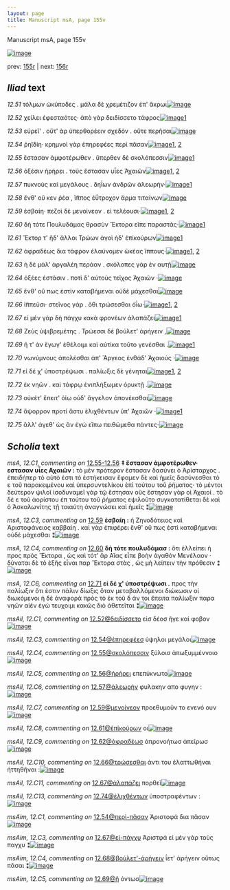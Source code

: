```yaml
---
layout: page
title: Manuscript msA, page 155v
---
```


Manuscript msA, page 155v

[![image](http://www.homermultitext.org/iipsrv?OBJ=IIP,1.0&FIF=/project/homer/pyramidal/deepzoom/hmt/vaimg/2017a/VA155VN_0657.tif&WID=100&CVT=JPEG)](http://www.homermultitext.org/ict2/?urn=urn:cite2:hmt:vaimg.2017a:VA155VN_0657)

prev:  [155r](../155r/) | next:  [156r](../156r/)

## *Iliad* text

*12.51* <a id="12.51"/> τόλμων ὠκύποδες . μάλα δὲ χρεμέτιζον ἐπ' ἄκρωι[![image](http://www.homermultitext.org/iipsrv?OBJ=IIP,1.0&FIF=/project/homer/pyramidal/deepzoom/hmt/vaimg/2017a/VA155VN_0657.tif&RGN=0.4935,0.2261,0.4414,0.0278&WID=1000&CVT=JPEG)](http://www.homermultitext.org/ict2/?urn=urn:cite2:hmt:vaimg.2017a:VA155VN_0657@0.4935,0.2261,0.4414,0.0278)

*12.52* <a id="12.52"/> χείλει ἐφεσταότες· ἀπὸ γὰρ δειδίσσετο τάφρος[![image](http://www.homermultitext.org/iipsrv?OBJ=IIP,1.0&FIF=/project/homer/pyramidal/deepzoom/hmt/vaimg/2017a/VA155VN_0657.tif&RGN=0.4955,0.2494,0.4154,0.0278&WID=1000&CVT=JPEG)](http://www.homermultitext.org/ict2/?urn=urn:cite2:hmt:vaimg.2017a:VA155VN_0657@0.4955,0.2494,0.4154,0.0278)[1](#msAil_12.C1)

*12.53* <a id="12.53"/> εὐρεῖ' . οὔτ' ὰρ ὑπερθορέειν σχεδὸν . οὔτε περῆσαι[![image](http://www.homermultitext.org/iipsrv?OBJ=IIP,1.0&FIF=/project/homer/pyramidal/deepzoom/hmt/vaimg/2017a/VA155VN_0657.tif&RGN=0.5045,0.2712,0.4274,0.0225&WID=1000&CVT=JPEG)](http://www.homermultitext.org/ict2/?urn=urn:cite2:hmt:vaimg.2017a:VA155VN_0657@0.5045,0.2712,0.4274,0.0225)

*12.54* <a id="12.54"/> ῥηϊδίη· κρημνοὶ γὰρ ἐπηρεφέες περὶ πᾶσαν[![image](http://www.homermultitext.org/iipsrv?OBJ=IIP,1.0&FIF=/project/homer/pyramidal/deepzoom/hmt/vaimg/2017a/VA155VN_0657.tif&RGN=0.5055,0.2893,0.4274,0.0225&WID=1000&CVT=JPEG)](http://www.homermultitext.org/ict2/?urn=urn:cite2:hmt:vaimg.2017a:VA155VN_0657@0.5055,0.2893,0.4274,0.0225)[1](#msAil_12.C3), [2](#msAil_12.C2)

*12.55* <a id="12.55"/> ἕστασαν ἀμφοτέρωθεν . ὕπερθεν δὲ σκολόπεσσιν[![image](http://www.homermultitext.org/iipsrv?OBJ=IIP,1.0&FIF=/project/homer/pyramidal/deepzoom/hmt/vaimg/2017a/VA155VN_0657.tif&RGN=0.5045,0.3088,0.4274,0.0225&WID=1000&CVT=JPEG)](http://www.homermultitext.org/ict2/?urn=urn:cite2:hmt:vaimg.2017a:VA155VN_0657@0.5045,0.3088,0.4274,0.0225)[1](#msAil_12.C4)

*12.56* <a id="12.56"/> ὀξέσιν ἠρήρει . τοὺς ἔστασαν υἷες Ἀχαιῶν[![image](http://www.homermultitext.org/iipsrv?OBJ=IIP,1.0&FIF=/project/homer/pyramidal/deepzoom/hmt/vaimg/2017a/VA155VN_0657.tif&RGN=0.4925,0.3261,0.4274,0.0225&WID=1000&CVT=JPEG)](http://www.homermultitext.org/ict2/?urn=urn:cite2:hmt:vaimg.2017a:VA155VN_0657@0.4925,0.3261,0.4274,0.0225)[1](#msA_12.C2), [2](#msAil_12.C5)

*12.57* <a id="12.57"/> πυκνοὺς καὶ μεγάλους . δηΐων ἀνδρῶν ἀλεωρήν·[![image](http://www.homermultitext.org/iipsrv?OBJ=IIP,1.0&FIF=/project/homer/pyramidal/deepzoom/hmt/vaimg/2017a/VA155VN_0657.tif&RGN=0.4985,0.3449,0.4384,0.0225&WID=1000&CVT=JPEG)](http://www.homermultitext.org/ict2/?urn=urn:cite2:hmt:vaimg.2017a:VA155VN_0657@0.4985,0.3449,0.4384,0.0225)[1](#msAil_12.C6)

*12.58* <a id="12.58"/> ἔνθ' οὔ κεν ῥέα , ἵ̈ππος ἐΰτροχον ἅρμα τιταίνων[![image](http://www.homermultitext.org/iipsrv?OBJ=IIP,1.0&FIF=/project/homer/pyramidal/deepzoom/hmt/vaimg/2017a/VA155VN_0657.tif&RGN=0.5005,0.3636,0.4384,0.0225&WID=1000&CVT=JPEG)](http://www.homermultitext.org/ict2/?urn=urn:cite2:hmt:vaimg.2017a:VA155VN_0657@0.5005,0.3636,0.4384,0.0225)

*12.59* <a id="12.59"/> ἐσβαίη· πεζοὶ δὲ μενοίνεον . εἰ τελέουσι·[![image](http://www.homermultitext.org/iipsrv?OBJ=IIP,1.0&FIF=/project/homer/pyramidal/deepzoom/hmt/vaimg/2017a/VA155VN_0657.tif&RGN=0.4955,0.3839,0.4384,0.0225&WID=1000&CVT=JPEG)](http://www.homermultitext.org/ict2/?urn=urn:cite2:hmt:vaimg.2017a:VA155VN_0657@0.4955,0.3839,0.4384,0.0225)[1](#msAil_12.C7), [2](#msA_12.C3)

*12.60* <a id="12.60"/> δὴ τότε Πουλυδάμας θρασὺν Ἕκτορα εῖπε παραστάς·[![image](http://www.homermultitext.org/iipsrv?OBJ=IIP,1.0&FIF=/project/homer/pyramidal/deepzoom/hmt/vaimg/2017a/VA155VN_0657.tif&RGN=0.4935,0.4005,0.4474,0.0248&WID=1000&CVT=JPEG)](http://www.homermultitext.org/ict2/?urn=urn:cite2:hmt:vaimg.2017a:VA155VN_0657@0.4935,0.4005,0.4474,0.0248)[1](#msA_12.C4)

*12.61* <a id="12.61"/> Ἕκτορ τ' ἢδ' ἄλλοι Τρώων ἀγοὶ ἠδ' ἐπίκούρων[![image](http://www.homermultitext.org/iipsrv?OBJ=IIP,1.0&FIF=/project/homer/pyramidal/deepzoom/hmt/vaimg/2017a/VA155VN_0657.tif&RGN=0.4955,0.42,0.4474,0.0248&WID=1000&CVT=JPEG)](http://www.homermultitext.org/ict2/?urn=urn:cite2:hmt:vaimg.2017a:VA155VN_0657@0.4955,0.42,0.4474,0.0248)[1](#msAil_12.C8)

*12.62* <a id="12.62"/> ἀφραδέως δια τάφρον ἐλαύνομεν ὠκέας ἵππους·[![image](http://www.homermultitext.org/iipsrv?OBJ=IIP,1.0&FIF=/project/homer/pyramidal/deepzoom/hmt/vaimg/2017a/VA155VN_0657.tif&RGN=0.4935,0.441,0.4484,0.0255&WID=1000&CVT=JPEG)](http://www.homermultitext.org/ict2/?urn=urn:cite2:hmt:vaimg.2017a:VA155VN_0657@0.4935,0.441,0.4484,0.0255)[1](#msAim_12.C2), [2](#msAil_12.C9)

*12.63* <a id="12.63"/> ἡ δὲ μάλ' ἀργαλέη περάαν . σκόλοπες γὰρ ἐν αυτῇ[![image](http://www.homermultitext.org/iipsrv?OBJ=IIP,1.0&FIF=/project/homer/pyramidal/deepzoom/hmt/vaimg/2017a/VA155VN_0657.tif&RGN=0.4955,0.4576,0.4484,0.0255&WID=1000&CVT=JPEG)](http://www.homermultitext.org/ict2/?urn=urn:cite2:hmt:vaimg.2017a:VA155VN_0657@0.4955,0.4576,0.4484,0.0255)

*12.64* <a id="12.64"/> ὀξέες ἑστᾶσιν . ποτὶ δ' αὐτοὺς τεῖχος Ἀχαιῶν ·[![image](http://www.homermultitext.org/iipsrv?OBJ=IIP,1.0&FIF=/project/homer/pyramidal/deepzoom/hmt/vaimg/2017a/VA155VN_0657.tif&RGN=0.4945,0.4786,0.4484,0.0255&WID=1000&CVT=JPEG)](http://www.homermultitext.org/ict2/?urn=urn:cite2:hmt:vaimg.2017a:VA155VN_0657@0.4945,0.4786,0.4484,0.0255)

*12.65* <a id="12.65"/> ἔνθ' οὔ πως ἐστὶν καταβήμεναι οὐδὲ μάχεσθαι[![image](http://www.homermultitext.org/iipsrv?OBJ=IIP,1.0&FIF=/project/homer/pyramidal/deepzoom/hmt/vaimg/2017a/VA155VN_0657.tif&RGN=0.4965,0.4951,0.4484,0.0255&WID=1000&CVT=JPEG)](http://www.homermultitext.org/ict2/?urn=urn:cite2:hmt:vaimg.2017a:VA155VN_0657@0.4965,0.4951,0.4484,0.0255)

*12.66* <a id="12.66"/> ἱ̈ππεῦσι· στεῖνος γὰρ . ὅθι τρώσεσθαι ὀΐω·[![image](http://www.homermultitext.org/iipsrv?OBJ=IIP,1.0&FIF=/project/homer/pyramidal/deepzoom/hmt/vaimg/2017a/VA155VN_0657.tif&RGN=0.4735,0.5184,0.4144,0.0255&WID=1000&CVT=JPEG)](http://www.homermultitext.org/ict2/?urn=urn:cite2:hmt:vaimg.2017a:VA155VN_0657@0.4735,0.5184,0.4144,0.0255)[1](#msA_12.C5), [2](#msAil_12.C10)

*12.67* <a id="12.67"/> εἰ μὲν γὰρ δὴ πάγχυ κακὰ φρονέων ἀλαπάζει[![image](http://www.homermultitext.org/iipsrv?OBJ=IIP,1.0&FIF=/project/homer/pyramidal/deepzoom/hmt/vaimg/2017a/VA155VN_0657.tif&RGN=0.4955,0.5304,0.4354,0.0293&WID=1000&CVT=JPEG)](http://www.homermultitext.org/ict2/?urn=urn:cite2:hmt:vaimg.2017a:VA155VN_0657@0.4955,0.5304,0.4354,0.0293)[1](#msAil_12.C11)

*12.68* <a id="12.68"/> Ζεὺς ὑψιβρεμέτης . Τρώεσσι δὲ βούλετ' ἀρήγειν ,[![image](http://www.homermultitext.org/iipsrv?OBJ=IIP,1.0&FIF=/project/homer/pyramidal/deepzoom/hmt/vaimg/2017a/VA155VN_0657.tif&RGN=0.4955,0.5522,0.4354,0.0293&WID=1000&CVT=JPEG)](http://www.homermultitext.org/ict2/?urn=urn:cite2:hmt:vaimg.2017a:VA155VN_0657@0.4955,0.5522,0.4354,0.0293)

*12.69* <a id="12.69"/> ῆ τ' ὰν ἔγωγ' ἐθέλοιμι καὶ αὐτίκα τοῦτο γενέσθαι .[![image](http://www.homermultitext.org/iipsrv?OBJ=IIP,1.0&FIF=/project/homer/pyramidal/deepzoom/hmt/vaimg/2017a/VA155VN_0657.tif&RGN=0.4935,0.5695,0.4354,0.0293&WID=1000&CVT=JPEG)](http://www.homermultitext.org/ict2/?urn=urn:cite2:hmt:vaimg.2017a:VA155VN_0657@0.4935,0.5695,0.4354,0.0293)[1](#msAim_12.C5)

*12.70* <a id="12.70"/> νωνύμνους ἀπολέσθαι ἀπ' Ἄργεος ἐνθάδ' Ἀχαιούς ·[![image](http://www.homermultitext.org/iipsrv?OBJ=IIP,1.0&FIF=/project/homer/pyramidal/deepzoom/hmt/vaimg/2017a/VA155VN_0657.tif&RGN=0.4975,0.5905,0.4394,0.0293&WID=1000&CVT=JPEG)](http://www.homermultitext.org/ict2/?urn=urn:cite2:hmt:vaimg.2017a:VA155VN_0657@0.4975,0.5905,0.4394,0.0293)

*12.71* <a id="12.71"/> εἰ δέ χ' ὑποστρέψωσι . παλίωξις δὲ γένηται[![image](http://www.homermultitext.org/iipsrv?OBJ=IIP,1.0&FIF=/project/homer/pyramidal/deepzoom/hmt/vaimg/2017a/VA155VN_0657.tif&RGN=0.4875,0.6071,0.4074,0.0293&WID=1000&CVT=JPEG)](http://www.homermultitext.org/ict2/?urn=urn:cite2:hmt:vaimg.2017a:VA155VN_0657@0.4875,0.6071,0.4074,0.0293)[1](#msA_12.C6), [2](#msAil_12.C12)

*12.72* <a id="12.72"/> ἐκ νηῶν . καὶ τάφρῳ ἐνιπλήξωμεν ὀρυκτῇ .[![image](http://www.homermultitext.org/iipsrv?OBJ=IIP,1.0&FIF=/project/homer/pyramidal/deepzoom/hmt/vaimg/2017a/VA155VN_0657.tif&RGN=0.4935,0.6319,0.4424,0.0233&WID=1000&CVT=JPEG)](http://www.homermultitext.org/ict2/?urn=urn:cite2:hmt:vaimg.2017a:VA155VN_0657@0.4935,0.6319,0.4424,0.0233)

*12.73* <a id="12.73"/> οὐκέτ' ἔπειτ' ὀίω οὐδ' ἄγγελον ἀπονέεσθαι[![image](http://www.homermultitext.org/iipsrv?OBJ=IIP,1.0&FIF=/project/homer/pyramidal/deepzoom/hmt/vaimg/2017a/VA155VN_0657.tif&RGN=0.4965,0.6484,0.4424,0.0233&WID=1000&CVT=JPEG)](http://www.homermultitext.org/ict2/?urn=urn:cite2:hmt:vaimg.2017a:VA155VN_0657@0.4965,0.6484,0.4424,0.0233)

*12.74* <a id="12.74"/> ἄψορρον προτὶ ἄστυ ἐλιχθέντων ὑπ' Ἀχαιῶν ·[![image](http://www.homermultitext.org/iipsrv?OBJ=IIP,1.0&FIF=/project/homer/pyramidal/deepzoom/hmt/vaimg/2017a/VA155VN_0657.tif&RGN=0.4855,0.6657,0.4424,0.0233&WID=1000&CVT=JPEG)](http://www.homermultitext.org/ict2/?urn=urn:cite2:hmt:vaimg.2017a:VA155VN_0657@0.4855,0.6657,0.4424,0.0233)[1](#msAil_12.C13)

*12.75* <a id="12.75"/> ἂλλ' άγεθ' ὡς ἂν ἐγὼ εἴπω πειθώμεθα πάντες·[![image](http://www.homermultitext.org/iipsrv?OBJ=IIP,1.0&FIF=/project/homer/pyramidal/deepzoom/hmt/vaimg/2017a/VA155VN_0657.tif&RGN=0.4915,0.686,0.4424,0.0233&WID=1000&CVT=JPEG)](http://www.homermultitext.org/ict2/?urn=urn:cite2:hmt:vaimg.2017a:VA155VN_0657@0.4915,0.686,0.4424,0.0233)

## *Scholia* text

*msA, 12.C1, commenting on* [12.55-12.56](#12.55-12.56)  <a id="msA_12.C1"/> **‡ ἕστασαν ἀμφοτέρωθεν· εστασαν υἷες Αχαιῶν :** τὸ μὲν πρότερον ἕστασαν δασύνει ὁ Ἀρίσταρχος . ἐπειδήπερ τὸ αὐτὸ ἐστι τὸ ἑστήκεισαν ἔφαμεν δὲ καὶ ἡμεῖς δασύνεσθαι τὸ ε τοῦ παρακειμένου καὶ ὑπερσυντελίκου ἐπὶ τούτου τοῦ ῥήματος· τὸ μέντοι δεύτερον ψιλοῖ ἰσοδυναμεῖ γὰρ τῷ ἔστησαν οὓς ἔστησαν γὰρ οἱ Ἀχαιοί . τὸ δὲ ε τοῦ ἀορίστου ἐπ τούτου τοῦ ῥήματος εψιλοῦτο συγκατατίθεται δὲ καὶ ὁ Ἀσκαλωνίτης τῇ τοιαύτη ἀναγνώσει καὶ ἡμεῖς ⁑[![image](http://www.homermultitext.org/iipsrv?OBJ=IIP,1.0&FIF=/project/homer/pyramidal/deepzoom/hmt/vaimg/2017a/VA155VN_0657.tif&RGN=0.2262,0.2998,0.2342,0.1345&WID=1000&CVT=JPEG)](http://www.homermultitext.org/ict2/?urn=urn:cite2:hmt:vaimg.2017a:VA155VN_0657@0.2262,0.2998,0.2342,0.1345)

*msA, 12.C3, commenting on* [12.59](#12.59)  <a id="msA_12.C3"/> **ἐσβαίη :** ἡ Ζηνοδότειος καὶ Ἀριστοφάνειος καββαίη . καὶ γὰρ ἐπιφέρει ἔνθ' οὔ πως ἐστὶ καταβήμεναι οὐδὲ μάχεσθαι ⁑[![image](http://www.homermultitext.org/iipsrv?OBJ=IIP,1.0&FIF=/project/homer/pyramidal/deepzoom/hmt/vaimg/2017a/VA155VN_0657.tif&RGN=0.2362,0.4771,0.2212,0.0413&WID=1000&CVT=JPEG)](http://www.homermultitext.org/ict2/?urn=urn:cite2:hmt:vaimg.2017a:VA155VN_0657@0.2362,0.4771,0.2212,0.0413)

*msA, 12.C4, commenting on* [12.60](#12.60)  <a id="msA_12.C4"/> **δὴ τότε πουλυδάμασ :** ὅτι ἐλλείπει ἡ προς πρὸς Ἕκτορα , ὡς καὶ τότ' ἄρ Αἴας εἶπε βοὴν ἀγαθὸν Μενέλαον · δύναται δὲ τὸ ἑξῆς εἶναι παρ Ἕκτορα στὰς , ὡς μὴ λείπειν τὴν πρόθεσιν ⁑[![image](http://www.homermultitext.org/iipsrv?OBJ=IIP,1.0&FIF=/project/homer/pyramidal/deepzoom/hmt/vaimg/2017a/VA155VN_0657.tif&RGN=0.2362,0.5109,0.2212,0.0646&WID=1000&CVT=JPEG)](http://www.homermultitext.org/ict2/?urn=urn:cite2:hmt:vaimg.2017a:VA155VN_0657@0.2362,0.5109,0.2212,0.0646)

*msA, 12.C6, commenting on* [12.71](#12.71)  <a id="msA_12.C6"/> **εἰ δέ χ' ὑποστρέψωσι .** προς τὴν παλίωξιν ὅτι ἐστιν πάλιν δίωξις ὅταν μεταβαλλόμενοι διώκωσιν οἱ διωκόμενοι ἡ δὲ ἀναφορὰ πρὸς τὸ ἐκ τοῦ δ άν τοι ἔπειτα παλίωξιν παρα νηῶν αἰὲν ἐγὼ τευχοιμι κακῶς διὸ ἀθετεῖται ⁑[![image](http://www.homermultitext.org/iipsrv?OBJ=IIP,1.0&FIF=/project/homer/pyramidal/deepzoom/hmt/vaimg/2017a/VA155VN_0657.tif&RGN=0.2417,0.6949,0.5919,0.0533&WID=1000&CVT=JPEG)](http://www.homermultitext.org/ict2/?urn=urn:cite2:hmt:vaimg.2017a:VA155VN_0657@0.2417,0.6949,0.5919,0.0533)

*msAil, 12.C1, commenting on* [12.52@δειδίσσετο](#12.52@δειδίσσετο)  <a id="msAil_12.C1"/> εἱσ δέοσ ῆγε καί φοβον[![image](http://www.homermultitext.org/iipsrv?OBJ=IIP,1.0&FIF=/project/homer/pyramidal/deepzoom/hmt/vaimg/2017a/VA155VN_0657.tif&RGN=0.716,0.2467,0.0755,0.0101&WID=1000&CVT=JPEG)](http://www.homermultitext.org/ict2/?urn=urn:cite2:hmt:vaimg.2017a:VA155VN_0657@0.716,0.2467,0.0755,0.0101)

*msAil, 12.C3, commenting on* [12.54@ἐπηρεφέεσ](#12.54@ἐπηρεφέεσ)  <a id="msAil_12.C3"/> ὑψηλοι μεγάλοι[![image](http://www.homermultitext.org/iipsrv?OBJ=IIP,1.0&FIF=/project/homer/pyramidal/deepzoom/hmt/vaimg/2017a/VA155VN_0657.tif&RGN=0.715,0.2848,0.0724,0.0133&WID=1000&CVT=JPEG)](http://www.homermultitext.org/ict2/?urn=urn:cite2:hmt:vaimg.2017a:VA155VN_0657@0.715,0.2848,0.0724,0.0133)

*msAil, 12.C4, commenting on* [12.55@σκολόπεσσιν](#12.55@σκολόπεσσιν)  <a id="msAil_12.C4"/> ξύλοισ ἀπωξυμμέννοιο[![image](http://www.homermultitext.org/iipsrv?OBJ=IIP,1.0&FIF=/project/homer/pyramidal/deepzoom/hmt/vaimg/2017a/VA155VN_0657.tif&RGN=0.8343,0.3038,0.1001,0.0096&WID=1000&CVT=JPEG)](http://www.homermultitext.org/ict2/?urn=urn:cite2:hmt:vaimg.2017a:VA155VN_0657@0.8343,0.3038,0.1001,0.0096)

*msAil, 12.C5, commenting on* [12.56@ἠρήρει](#12.56@ἠρήρει)  <a id="msAil_12.C5"/> επεπύκνωτο[![image](http://www.homermultitext.org/iipsrv?OBJ=IIP,1.0&FIF=/project/homer/pyramidal/deepzoom/hmt/vaimg/2017a/VA155VN_0657.tif&RGN=0.5788,0.3242,0.0541,0.0086&WID=1000&CVT=JPEG)](http://www.homermultitext.org/ict2/?urn=urn:cite2:hmt:vaimg.2017a:VA155VN_0657@0.5788,0.3242,0.0541,0.0086)

*msAil, 12.C6, commenting on* [12.57@ἀλεωρήν](#12.57@ἀλεωρήν)  <a id="msAil_12.C6"/> φυλακην απο φυγην :[![image](http://www.homermultitext.org/iipsrv?OBJ=IIP,1.0&FIF=/project/homer/pyramidal/deepzoom/hmt/vaimg/2017a/VA155VN_0657.tif&RGN=0.8699,0.3341,0.0627,0.017&WID=1000&CVT=JPEG)](http://www.homermultitext.org/ict2/?urn=urn:cite2:hmt:vaimg.2017a:VA155VN_0657@0.8699,0.3341,0.0627,0.017)

*msAil, 12.C7, commenting on* [12.59@μενοίνεον](#12.59@μενοίνεον)  <a id="msAil_12.C7"/> προεθυμοῦν το ενενό ουν[![image](http://www.homermultitext.org/iipsrv?OBJ=IIP,1.0&FIF=/project/homer/pyramidal/deepzoom/hmt/vaimg/2017a/VA155VN_0657.tif&RGN=0.664,0.3805,0.1071,0.0107&WID=1000&CVT=JPEG)](http://www.homermultitext.org/ict2/?urn=urn:cite2:hmt:vaimg.2017a:VA155VN_0657@0.664,0.3805,0.1071,0.0107)

*msAil, 12.C8, commenting on* [12.61@ἐπίκούρων](#12.61@ἐπίκούρων)  <a id="msAil_12.C8"/> οι[![image](http://www.homermultitext.org/iipsrv?OBJ=IIP,1.0&FIF=/project/homer/pyramidal/deepzoom/hmt/vaimg/2017a/VA155VN_0657.tif&RGN=0.8964,0.4239,0.0098,0.0072&WID=1000&CVT=JPEG)](http://www.homermultitext.org/ict2/?urn=urn:cite2:hmt:vaimg.2017a:VA155VN_0657@0.8964,0.4239,0.0098,0.0072)

*msAil, 12.C9, commenting on* [12.62@ἀφραδέωσ](#12.62@ἀφραδέωσ)  <a id="msAil_12.C9"/> ἀπρονοήτωσ ἀπείρωσ[![image](http://www.homermultitext.org/iipsrv?OBJ=IIP,1.0&FIF=/project/homer/pyramidal/deepzoom/hmt/vaimg/2017a/VA155VN_0657.tif&RGN=0.5267,0.4414,0.079,0.0092&WID=1000&CVT=JPEG)](http://www.homermultitext.org/ict2/?urn=urn:cite2:hmt:vaimg.2017a:VA155VN_0657@0.5267,0.4414,0.079,0.0092)

*msAil, 12.C10, commenting on* [12.66@τρώσεσθαι](#12.66@τρώσεσθαι)  <a id="msAil_12.C10"/> ἀντι του ἐλαττωθήναι ἡττηθῆναι :[![image](http://www.homermultitext.org/iipsrv?OBJ=IIP,1.0&FIF=/project/homer/pyramidal/deepzoom/hmt/vaimg/2017a/VA155VN_0657.tif&RGN=0.7413,0.5137,0.1219,0.009&WID=1000&CVT=JPEG)](http://www.homermultitext.org/ict2/?urn=urn:cite2:hmt:vaimg.2017a:VA155VN_0657@0.7413,0.5137,0.1219,0.009)

*msAil, 12.C11, commenting on* [12.67@άλαπἀζει](#12.67@άλαπἀζει)  <a id="msAil_12.C11"/> πορθεῖ[![image](http://www.homermultitext.org/iipsrv?OBJ=IIP,1.0&FIF=/project/homer/pyramidal/deepzoom/hmt/vaimg/2017a/VA155VN_0657.tif&RGN=0.859,0.5317,0.0249,0.01&WID=1000&CVT=JPEG)](http://www.homermultitext.org/ict2/?urn=urn:cite2:hmt:vaimg.2017a:VA155VN_0657@0.859,0.5317,0.0249,0.01)

*msAil, 12.C13, commenting on* [12.74@ἐλιχθέντων](#12.74@ἐλιχθέντων)  <a id="msAil_12.C13"/> ὑποστραφέντων :[![image](http://www.homermultitext.org/iipsrv?OBJ=IIP,1.0&FIF=/project/homer/pyramidal/deepzoom/hmt/vaimg/2017a/VA155VN_0657.tif&RGN=0.7175,0.6641,0.0588,0.0097&WID=1000&CVT=JPEG)](http://www.homermultitext.org/ict2/?urn=urn:cite2:hmt:vaimg.2017a:VA155VN_0657@0.7175,0.6641,0.0588,0.0097)

*msAim, 12.C1, commenting on* [12.54@περὶ-πᾶσαν](#12.54@περὶ-πᾶσαν)  <a id="msAim_12.C1"/> Ἀριστοφά δια πᾶσαν[![image](http://www.homermultitext.org/iipsrv?OBJ=IIP,1.0&FIF=/project/homer/pyramidal/deepzoom/hmt/vaimg/2017a/VA155VN_0657.tif&RGN=0.4505,0.29,0.0531,0.0285&WID=1000&CVT=JPEG)](http://www.homermultitext.org/ict2/?urn=urn:cite2:hmt:vaimg.2017a:VA155VN_0657@0.4505,0.29,0.0531,0.0285)

*msAim, 12.C3, commenting on* [12.67@εἰ-πάγχυ](#12.67@εἰ-πάγχυ)  <a id="msAim_12.C3"/> Ἀριστφά εἰ μὲν γὰρ τοὺς παγχυ ⁑[![image](http://www.homermultitext.org/iipsrv?OBJ=IIP,1.0&FIF=/project/homer/pyramidal/deepzoom/hmt/vaimg/2017a/VA155VN_0657.tif&RGN=0.4434,0.5372,0.0661,0.0316&WID=1000&CVT=JPEG)](http://www.homermultitext.org/ict2/?urn=urn:cite2:hmt:vaimg.2017a:VA155VN_0657@0.4434,0.5372,0.0661,0.0316)

*msAim, 12.C4, commenting on* [12.68@βούλετ'-ἀρήγειν](#12.68@βούλετ'-ἀρήγειν)  <a id="msAim_12.C4"/> ΐετ' ἀρήγειν οὕτως πᾶσαι ⁑[![image](http://www.homermultitext.org/iipsrv?OBJ=IIP,1.0&FIF=/project/homer/pyramidal/deepzoom/hmt/vaimg/2017a/VA155VN_0657.tif&RGN=0.4364,0.565,0.0671,0.0218&WID=1000&CVT=JPEG)](http://www.homermultitext.org/ict2/?urn=urn:cite2:hmt:vaimg.2017a:VA155VN_0657@0.4364,0.565,0.0671,0.0218)

*msAim, 12.C5, commenting on* [12.69@ῆ](#12.69@ῆ)  <a id="msAim_12.C5"/> ὀντωσ[![image](http://www.homermultitext.org/iipsrv?OBJ=IIP,1.0&FIF=/project/homer/pyramidal/deepzoom/hmt/vaimg/2017a/VA155VN_0657.tif&RGN=0.4775,0.5838,0.034,0.0113&WID=1000&CVT=JPEG)](http://www.homermultitext.org/ict2/?urn=urn:cite2:hmt:vaimg.2017a:VA155VN_0657@0.4775,0.5838,0.034,0.0113)
